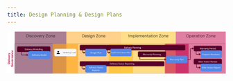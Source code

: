 ```yaml
---
title: Design Planning & Design Plans
---
```


![Design Planning & Design Plans](../delivery-governance.png)
